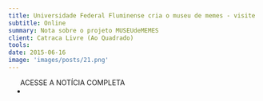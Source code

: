 ```yaml
---
title: Universidade Federal Fluminense cria o museu de memes - visite
subtitle: Online
summary: Nota sobre o projeto MUSEUdeMEMES
client: Catraca Livre (Ao Quadrado)
tools: 
date: 2015-06-16
image: 'images/posts/21.png'
---
```




<div class="post__share"><ul class="share__list list-reset">ACESSE A NOTÍCIA COMPLETA<li class="share__item" style="margin-left: 10px"><a class="share__link share__facebook" style="background: #fa5657" href="https://aoquadrado.catracalivre.com.br/educacao/universidade-federal-fluminense-cria-o-museu-de-memes-visite/?utm_source=rss&utm_medium=rss&utm_campaign=universidade-federal-fluminense-cria-o-museu-de-memes-visite&utm_medium=twitter&utm_campaign=AoQuadradoTwitter&utm_source=twitterfeed" 
onclick=window.open(this.href, 'pop-up', 'left=20,top=20,width=500,height=500,toolbar=1,resizable=0'); return false;" title="Link" rel="nofollow"><i class="fa-solid fa-link"></i></a></li></ul></div>
<!-- <div class="gallery-box"><div class="gallery"><img src="/clipping/images/example-1.jpg" loading="lazy" alt="Project"><img src="/clipping/images/example-2.jpg" loading="lazy" alt="Project"></div><em>Gallery / <a href="https://www.freepik.com/" target="_blank">Freepic</a></em></div> -->